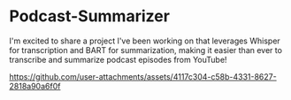 # Podcast-Summarizer
I'm excited to share a project I've been working on that leverages Whisper for transcription and BART for summarization, making it easier than ever to transcribe and summarize podcast episodes from YouTube! 

https://github.com/user-attachments/assets/4117c304-c58b-4331-8627-2818a90a6f0f

